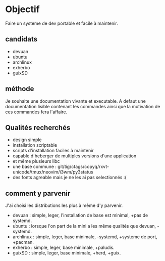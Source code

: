 # Objectif

Faire un systeme de dev portable et facile à maintenir.

## candidats

* devuan
* ubuntu
* archlinux
* exherbo
* guixSD

## méthode

Je souhaite une documentation vivante et executable. 
A defaut une documentation lisible contenant les commandes ainsi que la motivation de ces commandes fera l'affaire.

## Qualités recherchés

* design simple
* installation scriptable
* scripts d'installation faciles à maintenir
* capable d'heberger de multiples versions d'une application
* et même plusieurs libc
* une base commune : git/tig/ctags/copyq/rxvt-unicode/tmux/neovim/i3wm/py3status
* des fonts agreable mais je ne les ai pas selectionnés :(

## comment y parvenir

J'ai choisi les distributions les plus à même d'y parvenir.

* devuan : simple, leger, l'installation de base est minimal, +pas de systemd.
* ubuntu : lorsque l'on part de la mini a les même qualités que devuan, -systemd.
* archlinux : simple, leger, base minimale, -systemd, +systeme de port, +pacman.
* exherbo : simple, leger, base minimale, +paludis.
* guixSD : simple, leger, base minimale, +herd, +guix.

